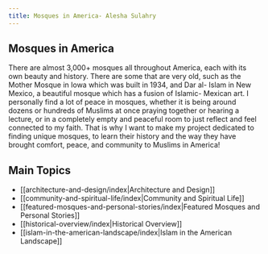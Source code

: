 ```yaml
---
title: Mosques in America- Alesha Sulahry
---
```

## Mosques in America

There are almost 3,000+ mosques all throughout America, each with its own beauty and history. There are some that are very old, such as the Mother Mosque in Iowa which was built in 1934, and Dar al- Islam in New Mexico, a beautiful mosque which has a fusion of Islamic- Mexican art. I personally find a lot of peace in mosques, whether it is being around dozens or hundreds of Muslims at once praying together or hearing a lecture, or in a completely empty and peaceful room to just reflect and feel connected to my faith. That is why I want to make my project dedicated to finding unique mosques, to learn their history and the way they have brought comfort, peace, and community to Muslims in America!

## Main Topics

- [[architecture-and-design/index|Architecture and Design]]
- [[community-and-spiritual-life/index|Community and Spiritual Life]]
- [[featured-mosques-and-personal-stories/index|Featured Mosques and Personal Stories]]
- [[historical-overview/index|Historical Overview]]
- [[islam-in-the-american-landscape/index|Islam in the American Landscape]] 




